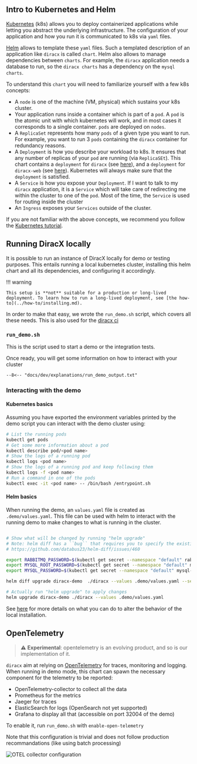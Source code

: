 
## Intro to Kubernetes and Helm

[Kubernetes](https://kubernetes.io) (k8s) allows you to deploy containerized applications while letting you abstract the underlying infrastructure. The configuration of your application and how you run it is communicated to k8s via ``yaml`` files.

[Helm](https://helm.sh/) allows to template these ``yaml`` files. Such a templated description of an application like ``diracx`` is called ``chart``. Helm also allows to manage dependencies between ``charts``. For example, the ``diracx`` application needs a database to run, so the ``diracx charts`` has a dependency on the ``mysql charts``.

To understand this ``chart`` you will need to familiarize yourself with a few k8s concepts:

* A ``node`` is one of the machine (VM, physical) which sustains your k8s cluster.
* Your application runs inside a container which is part of a ``pod``. A ``pod`` is the atomic unit with which kubernetes will work, and in most cases it corresponds to a single container. ``pods`` are deployed on ``nodes``.
* A ``ReplicaSet`` represents how many ``pods`` of a given type you want to run. For example, you want to run 3 ``pods`` containing the ``diracx`` container for redundancy reasons.
* A ``Deployment`` is how you describe your workload to k8s. It ensures that any number of replicas of your ``pod`` are running (via ``ReplicaSEt``). This chart contains a ``deployment`` for ``diracx`` (see [here](diracx/templates/diracx/deployment.yaml)), and a ``deployment`` for ``diracx-web`` (see [here](diracx/templates/diracx-web/deployment.yaml)). Kubernetes will always make sure that the ``deployment`` is satisfied.
* A ``Service`` is how you expose your ``Deployment``. If I want to talk to my ``diracx`` application, it is a ``Service`` which will take care of redirecting me within the cluster to one of the ``pod``. Most of the time, the ``Service`` is used for routing inside the cluster
* An ``Ingress`` exposes your ``Services`` outside of the cluster.

If you are not familiar with the above concepts, we recommend you follow the [Kubernetes tutorial](https://kubernetes.io/docs/tutorials/kubernetes-basics/).

## Running DiracX locally

It is possible to run an instance of DiracX locally for demo or testing purposes. This entails running a local kubernetes cluster, installing this helm chart and all its dependencies, and configuring it accordingly.

!!! warning

    This setup is **not** suitable for a production or long-lived deployment. To learn how to run a long-lived deployment, see [the how-to](../how-to/installing.md).

In order to make that easy, we wrote the ``run_demo.sh`` script, which covers all these needs. This is also used for the [diracx ci](https://github.com/DIRACGrid/diracx/blob/main/.github/workflows/main.yml)

### ``run_demo.sh``

This is the script used to start a demo or the integration tests.




Once ready, you will get some information on how to interact with your cluster

```md
--8<-- "docs/dev/explanations/run_demo_output.txt"
```
### Interacting with the demo

#### Kubernetes basics

Assuming you have exported the environment variables printed by the demo script you can interact with the demo cluster using:

```bash
# List the running pods
kubectl get pods
# Get some more information about a pod
kubectl describe pod/<pod name>
# Show the logs of a running pod
kubectl logs <pod name>
# Show the logs of a running pod and keep following them
kubectl logs -f <pod name>
# Run a command in one of the pods
kubectl exec -it <pod name> -- /bin/bash /entrypoint.sh
```

#### Helm basics

When running the demo,  an `values.yaml` file is created as `.demo/values.yaml`.
This file can be used with helm to interact with the running demo to make changes to what is running in the cluster.

```bash

# Show what will be changed by running "helm upgrade"
# Note: helm diff has a ``bug`` that requires you to specify the existing password
# https://github.com/databus23/helm-diff/issues/460

export RABBITMQ_PASSWORD=$(kubectl get secret --namespace "default" rabbitmq-secret -o jsonpath="{.data.rabbitmq-password}" | base64 -d)
export MYSQL_ROOT_PASSWORD=$(kubectl get secret --namespace "default" mysql-secret -o jsonpath="{.data.mysql-root-password}" | base64 -d)
export MYSQL_PASSWORD=$(kubectl get secret --namespace "default" mysql-secret -o jsonpath="{.data.mysql-password}" | base64 -d)

helm diff upgrade diracx-demo  ./diracx --values .demo/values.yaml --set rabbitmq.auth.password=$RABBITMQ_PASSWORD  --set mysql.auth.rootPassword=$MYSQL_ROOT_PASSWORD --set mysql.auth.password=$MYSQL_PASSWORD

# Actually run "helm upgrade" to apply changes
helm upgrade diracx-demo ./diracx --values .demo/values.yaml
```

See [here](../../../dev/explanations/run_demo.md) for more details on what you can do to alter the behavior of the local installation.


## OpenTelemetry

> :warning: **Experimental**: opentelemetry is an evolving product, and so is our implementation of it.

``diracx`` aim at relying on [OpenTelemetry](https://opentelemetry.io/) for traces, monitoring and logging. When running in demo mode, this chart can spawn the necessary component for the telemetry to be reported:
* OpenTelemetry-collector to collect all the data
* Prometheus for the metrics
* Jaeger for traces
* ElasticSearch for logs (OpenSearch not yet supported)
* Grafana to display all that (accessible on port 32004 of the demo)

To enable it, run ``run_demo.sh`` with ``enable-open-telemetry``

Note that this configuration is trivial and does not follow production recommandations (like using batch processing)

![OTEL collector configuration](../../../demo/otel-collector.png)
